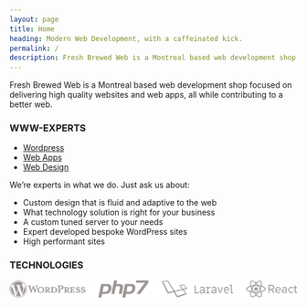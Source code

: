 ```yaml
---
layout: page
title: Home
heading: Modern Web Development, with a caffeinated kick.
permalink: /
description: Fresh Brewed Web is a Montreal based web development shop focused on delivering high quality websites and web apps, all while contributing to a better web.
---
```


Fresh Brewed Web is a Montreal based web development shop focused on delivering high quality websites and web apps, all while contributing to a better web.

### WWW-EXPERTS

<ul class="list-inline">
    <li><a href="/wordpress/" class="pill">Wordpress</a></li>
    <li><a href="/web-apps/" class="pill" data-turbolinks="false">Web Apps</a></li>
    <li><a href="/web-design/" class="pill">Web Design</a></li>
</ul>

We’re experts in what we do. Just ask us about:

- Custom design that is fluid and adaptive to the web
- What technology solution is right for your business
- A custom tuned server to your needs
- Expert developed bespoke WordPress sites
- High performant sites

### TECHNOLOGIES

![Technology Logos: Wordpress, PHP7, Laravel & React](/assets/technologies.png)
